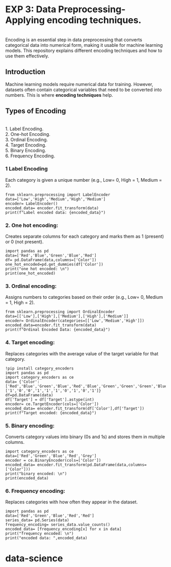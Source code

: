 # EXP 3: Data Preprocessing- Applying encoding techniques. 
<br>
Encoding is an essential step in data preprocessing that converts categorical data into numerical form, making it usable for machine learning models. This repository explains different encoding techniques and how to use them effectively.  

<br>
 
##  Introduction  
Machine learning models require numerical data for training. However, datasets often contain categorical variables that need to be converted into numbers. This is where **encoding techniques** help.  

 

##  Types of Encoding  

<br>
1. Label Encoding.
<br>
2. One-hot Encoding.
<br>
3. Ordinal Encoding.
<br>
4. Target Encoding. 
<br>
5. Binary Encoding.
<br>
6. Frequency Encoding.
 

### 1️ Label Encoding  

Each category is given a unique number (e.g., Low= 0, High = 1, Medium = 2).
     


```
from sklearn.preprocessing import LabelEncoder
data=['Low','High','Medium','High','Medium']
encoder= LabelEncoder()
encoded_data= encoder.fit_transform(data)
print(f"Label encoded data: {encoded_data}")
```
 
### 2. One hot encoding:
 Creates separate columns for each category and marks them as 1 (present) or 0 (not present).

```
import pandas as pd
data=['Red','Blue','Green','Blue','Red']
df= pd.DataFrame(data,columns=['Color'])
one_hot_encoded=pd.get_dummies(df['Color'])
print("one hot encoded: \n")
print(one_hot_encoded)
```
 
### 3. Ordinal encoding:
 Assigns numbers to categories based on their order (e.g., Low= 0, Medium = 1, High = 2).
<br>

``` 
from sklearn.preprocessing import OrdinalEncoder
data=[['Low'],['High'],['Medium'],['High'],['Medium']]
encoder= OrdinalEncoder(categories=[['Low','Medium','High']])
encoded_data=encoder.fit_transform(data)
print(f"Ordinal Encoded Data: {encoded_data}")
```
 
### 4. Target encoding:
Replaces categories with the average value of the target variable for that category.
<br>

```
!pip install category_encoders
import pandas as pd
import category_encoders as ce
data= {'Color':['Red','Blue','Green','Blue','Red','Blue','Green','Green','Green','Blue'],'Target':['1','0','0','1','1','1','0','1','0','1']}
df=pd.DataFrame(data)
df['Target'] = df['Target'].astype(int)
encoder= ce.TargetEncoder(cols=['Color'])
encoded_data= encoder.fit_transform(df['Color'],df['Target'])
print(f"Target encoded: {encoded_data}")
```
 
### 5. Binary encoding:
 Converts category values into binary (0s and 1s) and stores them in multiple columns.
<br>

```
import category_encoders as ce
data=['Red','Green','Blue','Red','Grey']
encoder = ce.BinaryEncoder(cols=['Color'])
encoded_data= encoder.fit_transform(pd.DataFrame(data,columns=['Color']))
print("binary encoded: \n")
print(encoded_data)
```
 
### 6. Frequency encoding:
Replaces categories with how often they appear in the dataset.
<br>

```
import pandas as pd
data=['Red','Green','Blue','Red','Red']
series_data= pd.Series(data)
frequency_encoding= series_data.value_counts()
encoded_data= [frequency_encoding[x] for x in data]
print("frequency encoded: \n")
print("encoded data: ",encoded_data)
```

# data-science
